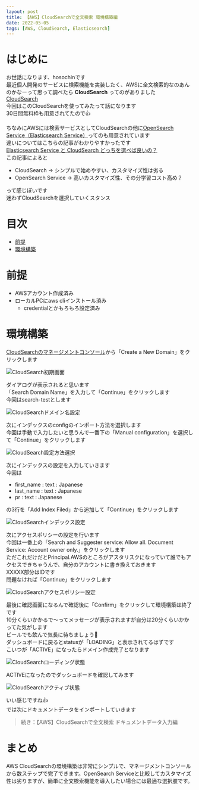 ```yaml
---
layout: post
title: 【AWS】CloudSearchで全文検索 環境構築編
date: 2022-05-05
tags: [AWS, CloudSearch, Elasticsearch]
---
```


# はじめに

お世話になります、hosochinです  
最近個人開発のサービスに検索機能を実装したく、AWSに全文検索的なのあんのかなーって思って調べたら **CloudSearch** ってのがありました  
[CloudSearch](https://aws.amazon.com/jp/cloudsearch/)  
今回はこのCloudSearchを使ってみたって話になります  
30日間無料枠も用意されてたので👍  

ちなみにAWSには検索サービスとしてCloudSearchの他に[OpenSearch Service（Elasticsearch Service）](https://aws.amazon.com/jp/opensearch-service/?nc=bc&pg=wik)ってのも用意されています  
違いについてはこちらの記事がわかりやすかったです  
[Elasticsearch Service と CloudSearch どっちを選べば良いの？](https://dev.classmethod.jp/articles/elasticsearch-service-vs-cloudsearch/)  
この記事によると

- CloudSearch → シンプルで始めやすい、カスタマイズ性は劣る
- OpenSearch Service → 高いカスタマイズ性、その分学習コスト高め？

って感じぽいです  
迷わずCloudSearchを選択していくスタンス

# 目次

- [前提](#前提)
- [環境構築](#環境構築)

# 前提

- AWSアカウント作成済み
- ローカルPCにaws cliインストール済み
  - credentialとかもろもろ設定済み

# 環境構築

[CloudSearchのマネージメントコンソール](https://ap-northeast-1.console.aws.amazon.com/cloudsearch/home?region=ap-northeast-1)から「Create a New Domain」をクリックします

![CloudSearch初期画面](/assets/cloudsearch-create-domain.png)

ダイアログが表示されると思います  
「Search Domain Name」を入力して「Continue」をクリックします  
今回はsearch-testとします

![CloudSearchドメイン名設定](/assets/cloudsearch-domain-name.png)

次にインデックスのconfigのインポート方法を選択します  
今回は手動で入力したいと思うんで一番下の「Manual configuration」を選択して「Continue」をクリックします

![CloudSearch設定方法選択](/assets/cloudsearch-config-method.png)

次にインデックスの設定を入力していきます  
今回は

- first_name : text : Japanese
- last_name : text : Japanese  
- pr : text : Japanese

の3行を「Add Index Filed」から追加して「Continue」をクリックします

![CloudSearchインデックス設定](/assets/cloudsearch-index-config.png)

次にアクセスポリシーの設定を行います  
今回は一番上の「Search and Suggester service: Allow all. Document Service: Account owner only.」をクリックします  
ただこれだけだとPrincipal.AWSのところがアスタリスクになっていて誰でもアクセスできちゃうんで、自分のアカウントに書き換えておきます  
XXXXX部分はIDです  
問題なければ「Continue」をクリックします

![CloudSearchアクセスポリシー設定](/assets/cloudsearch-access-policy.png)

最後に確認画面になるんで確認後に「Confirm」をクリックして環境構築は終了です  
10分くらいかかるで〜ってメッセージが表示されますが自分は20分くらいかかってた気がします  
ビールでも飲んで気長に待ちましょう🍺  
ダッシュボードに戻るとstatusが「LOADING」と表示されてるはずです  
こいつが「ACTIVE」になったらドメイン作成完了となります

![CloudSearchローディング状態](/assets/cloudsearch-loading.png)

ACTIVEになったのでダッシュボードを確認してみます

![CloudSearchアクティブ状態](/assets/cloudsearch-active.png)

いい感じですね👍  
では次にドキュメントデータをインポートしていきます

> 続き：【AWS】CloudSearchで全文検索 ドキュメントデータ入力編

# まとめ

AWS CloudSearchの環境構築は非常にシンプルで、マネージメントコンソールから数ステップで完了できます。OpenSearch Serviceと比較してカスタマイズ性は劣りますが、簡単に全文検索機能を導入したい場合には最適な選択肢です。
